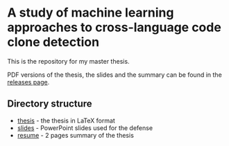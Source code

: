# A study of machine learning approaches to cross-language code clone detection

This is the repository for my master thesis.

PDF versions of the thesis, the slides and the summary can be found in the [releases page][1].

## Directory structure

* [thesis](thesis) - the thesis in LaTeX format
* [slides](slides) - PowerPoint slides used for the defense
* [resume](resume) - 2 pages summary of the thesis


[1]: https://github.com/tuvistavie/master-thesis/releases
